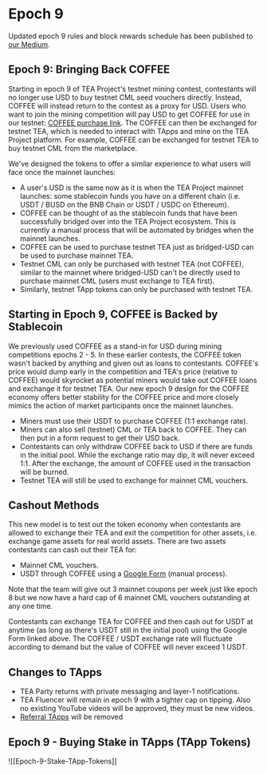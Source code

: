 # Epoch 9

Updated epoch 9 rules and block rewards schedule has been published to [our Medium](https://teaproject.medium.com/tea-project-epoch-9-rules-and-rewards-d863f74d9cd1).


## Epoch 9: Bringing Back COFFEE

Starting in epoch 9 of TEA Project's testnet mining contest, contestants will no longer use USD to buy testnet CML seed vouchers directly. Instead, COFFEE will instead return to the contest as a proxy for USD. Users who want to join the mining competition will pay USD to get COFFEE for use in our testnet: [COFFEE purchase link](https://docs.google.com/forms/d/1Gkav7FKn554G6KBZ6zBfFsxUboq6LJoVy_0NXMccR_s/edit). The COFFEE can then be exchanged for testnet TEA, which is needed to interact with TApps and mine on the TEA Project platform. For example, COFFEE can be exchanged for testnet TEA to buy testnet CML from the marketplace. 

We've designed the tokens to offer a similar experience to what users will face once the mainnet launches:

- A user's USD is the same now as it is when the TEA Project mainnet launches: some stablecoin funds you have on a different chain (i.e. USDT / BUSD on the BNB Chain or USDT / USDC on Ethereum).
- COFFEE can be thought of as the stablecoin funds that have been successfully bridged over into the TEA Project ecosystem. This is currently a manual process that will be automated by bridges when the mainnet launches.
- COFFEE can be used to purchase testnet TEA just as bridged-USD can be used to purchase mainnet TEA.
- Testnet CML can only be purchased with testnet TEA (not COFFEE), similar to the mainnet where bridged-USD can't be directly used to purchase mainnet CML (users must exchange to TEA first).
- Similarly, testnet TApp tokens can only be purchased with testnet TEA.

## Starting in Epoch 9, COFFEE is Backed by Stablecoin

We previously used COFFEE as a stand-in for USD during mining competitions epochs 2 - 5. In these earlier contests, the COFFEE token wasn't backed by anything and given out as loans to contestants. COFFEE's price would dump early in the competition and TEA's price (relative to COFFEE) would skyrocket as potential miners would take out COFFEE loans and exchange it for testnet TEA. Our new epoch 9 design for the COFFEE economy offers better stability for the COFFEE price and more closely mimics the action of market participants once the mainnet launches. 

- Miners must use their USDT to purchase COFFEE (1:1 exchange rate).
- Miners can also sell (testnet) CML or TEA back to COFFEE. They can then put in a form request to get their USD back.
- Contestants can only withdraw COFFEE back to USD if there are funds in the initial pool. While the exchange ratio may dip, it will never exceed 1:1. After the exchange, the amount of COFFEE used in the transaction will be burned.
- Testnet TEA will still be used to exchange for mainnet CML vouchers.

## Cashout Methods
This new model is to test out the token economy when contestants are allowed to exchange their TEA and exit the competition for other assets, i.e. exchange game assets for real world assets. There are two assets contestants can cash out their TEA for:

- Mainnet CML vouchers.
- USDT through COFFEE using a [Google Form](https://docs.google.com/forms/d/1_wbqN42zFyFcAgz5beR4DtBwvK9bvUWvGHkFqOHNcVA/edit?ts=621ea253) (manual process).

Note that the team will give out 3 mainnet coupons per week just like epoch 8 but we now have a hard cap of 6 mainnet CML vouchers outstanding at any one time. 

Contestants can exchange TEA for COFFEE and then cash out for USDT at anytime (as long as there's USDT still in the initial pool) using the Google Form linked above. The COFFEE / USDT exchange rate will fluctuate according to demand but the value of COFFEE will never exceed 1 USDT.

## Changes to TApps

- TEA Party returns with private messaging and layer-1 notifications.
- TEA Fluencer will remain in epoch 9 with a tighter cap on tipping. Also no existing YouTube videos will be approved, they must be new videos.
- [Referral TApps](https://github.com/tearust/teaproject/wiki/Epoch-7#epoch-7---tapp-consume-actions) will be removed

## Epoch 9 - Buying Stake in TApps (TApp Tokens)
![[Epoch-9-Stake-TApp-Tokens]]
